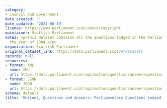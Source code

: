```yaml
---
category:
- Council and Government
date_created: ''
date_updated: '2024-06-19'
license: https://www.parliament.scot/about/copyright
maintainer: Scottish Parliament
notes: <p>This dataset contains all the questions lodged in the Parliament during
  the year of 2004.</p>
organization: Scottish Parliament
original_dataset_link: https://data.parliament.scot/#/datasets
records: null
resources:
- format: XML
  name: XML
  url: https://data.parliament.scot/api/motionsquestionsanswersquestions?year=2004
- format: JSON
  name: JSON
  url: https://data.parliament.scot/api/motionsquestionsanswersquestions?year=2004
schema: default
title: 'Motions, Questions and Answers: Parliamentary Questions Lodged (2004)'
---
```

